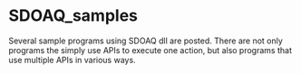 # SDOAQ_samples

Several sample programs using SDOAQ dll are posted. There are not only programs the simply use APIs to execute one action, but also programs that use multiple APIs in various ways.
